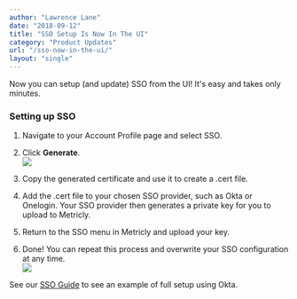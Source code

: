 ```yaml
---
author: "Lawrence Lane"
date: "2018-09-12"
title: "SSO Setup Is Now In The UI"
category: "Product Updates"
url: "/sso-now-in-the-ui/"
layout: "single"
---
```


Now you can setup (and update) SSO from the UI! It's easy and takes only minutes.

### **Setting up SSO**

1.  Navigate to your Account Profile page and select SSO.
2.  Click **Generate**.\
    ![](https://s3-us-west-2.amazonaws.com/com-netuitive-app-usw2-public/wp-content/uploads/2018/09/Generate-SSO-Cert.png)

3.  Copy the generated certificate and use it to create a .cert file.
4.  Add the .cert file to your chosen SSO provider, such as Okta or Onelogin. Your SSO provider then generates a private key for you to upload to Metricly.
5.  Return to the SSO menu in Metricly and upload your key.
6.  Done! You can repeat this process and overwrite your SSO configuration at any time.\
    ![](https://s3-us-west-2.amazonaws.com/com-netuitive-app-usw2-public/wp-content/uploads/2018/09/sso-finished.png)

See our [SSO Guide](/support/getting-started/managing-users/sso-login/) to see an example of full setup using Okta.
